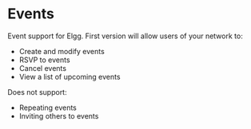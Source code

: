 Events
======

Event support for Elgg. First version will allow users of your network to:

 * Create and modify events
 * RSVP to events
 * Cancel events
 * View a list of upcoming events

Does not support:

 * Repeating events
 * Inviting others to events

